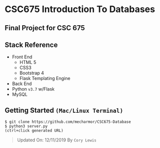 # CSC675 Introduction To Databases

## Final Project for CSC 675

## Stack Reference
- Front End
  - HTML 5
  - CSS3
  - Bootstrap 4
  - Flask Templating Engine
 - Back End
  - Python `v3.7` w/Flask
  - MySQL

## Getting Started `(Mac/Linux Terminal)`
```
$ git clone https://github.com/mecharmor/CSC675-Database
$ python3 server.py
(ctrl+click generated URL)
```

> Updated On: 12/11/2019 By `Cory Lewis`
